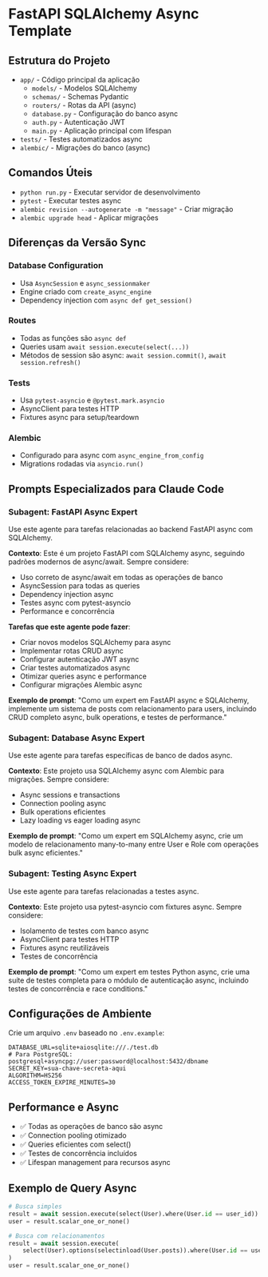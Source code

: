 # FastAPI SQLAlchemy Async Template

## Estrutura do Projeto
- `app/` - Código principal da aplicação
  - `models/` - Modelos SQLAlchemy
  - `schemas/` - Schemas Pydantic
  - `routers/` - Rotas da API (async)
  - `database.py` - Configuração do banco async
  - `auth.py` - Autenticação JWT
  - `main.py` - Aplicação principal com lifespan
- `tests/` - Testes automatizados async
- `alembic/` - Migrações do banco (async)

## Comandos Úteis
- `python run.py` - Executar servidor de desenvolvimento
- `pytest` - Executar testes async
- `alembic revision --autogenerate -m "message"` - Criar migração
- `alembic upgrade head` - Aplicar migrações

## Diferenças da Versão Sync

### Database Configuration
- Usa `AsyncSession` e `async_sessionmaker` 
- Engine criado com `create_async_engine`
- Dependency injection com `async def get_session()`

### Routes
- Todas as funções são `async def`
- Queries usam `await session.execute(select(...))`
- Métodos de session são async: `await session.commit()`, `await session.refresh()`

### Tests
- Usa `pytest-asyncio` e `@pytest.mark.asyncio`
- AsyncClient para testes HTTP
- Fixtures async para setup/teardown

### Alembic
- Configurado para async com `async_engine_from_config`
- Migrations rodadas via `asyncio.run()`

## Prompts Especializados para Claude Code

### Subagent: FastAPI Async Expert
Use este agente para tarefas relacionadas ao backend FastAPI async com SQLAlchemy.

**Contexto**: Este é um projeto FastAPI com SQLAlchemy async, seguindo padrões modernos de async/await. Sempre considere:
- Uso correto de async/await em todas as operações de banco
- AsyncSession para todas as queries
- Dependency injection async
- Testes async com pytest-asyncio
- Performance e concorrência

**Tarefas que este agente pode fazer**:
- Criar novos modelos SQLAlchemy para async
- Implementar rotas CRUD async
- Configurar autenticação JWT async
- Criar testes automatizados async
- Otimizar queries async e performance
- Configurar migrações Alembic async

**Exemplo de prompt**:
"Como um expert em FastAPI async e SQLAlchemy, implemente um sistema de posts com relacionamento para users, incluindo CRUD completo async, bulk operations, e testes de performance."

### Subagent: Database Async Expert
Use este agente para tarefas específicas de banco de dados async.

**Contexto**: Este projeto usa SQLAlchemy async com Alembic para migrações. Sempre considere:
- Async sessions e transactions
- Connection pooling async
- Bulk operations eficientes
- Lazy loading vs eager loading async

**Exemplo de prompt**:
"Como um expert em SQLAlchemy async, crie um modelo de relacionamento many-to-many entre User e Role com operações bulk async eficientes."

### Subagent: Testing Async Expert
Use este agente para tarefas relacionadas a testes async.

**Contexto**: Este projeto usa pytest-asyncio com fixtures async. Sempre considere:
- Isolamento de testes com banco async
- AsyncClient para testes HTTP
- Fixtures async reutilizáveis
- Testes de concorrência

**Exemplo de prompt**:
"Como um expert em testes Python async, crie uma suíte de testes completa para o módulo de autenticação async, incluindo testes de concorrência e race conditions."

## Configurações de Ambiente

Crie um arquivo `.env` baseado no `.env.example`:
```
DATABASE_URL=sqlite+aiosqlite:///./test.db
# Para PostgreSQL: postgresql+asyncpg://user:password@localhost:5432/dbname
SECRET_KEY=sua-chave-secreta-aqui
ALGORITHM=HS256
ACCESS_TOKEN_EXPIRE_MINUTES=30
```

## Performance e Async

- ✅ Todas as operações de banco são async
- ✅ Connection pooling otimizado
- ✅ Queries eficientes com select()
- ✅ Testes de concorrência incluídos
- ✅ Lifespan management para recursos async

## Exemplo de Query Async

```python
# Busca simples
result = await session.execute(select(User).where(User.id == user_id))
user = result.scalar_one_or_none()

# Busca com relacionamentos
result = await session.execute(
    select(User).options(selectinload(User.posts)).where(User.id == user_id)
)
user = result.scalar_one_or_none()
```